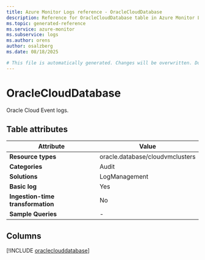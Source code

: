 ```yaml
---
title: Azure Monitor Logs reference - OracleCloudDatabase
description: Reference for OracleCloudDatabase table in Azure Monitor Logs.
ms.topic: generated-reference
ms.service: azure-monitor
ms.subservice: logs
ms.author: orens
author: osalzberg
ms.date: 08/18/2025

# This file is automatically generated. Changes will be overwritten. Do not change this file directly.
---
```


# OracleCloudDatabase

Oracle Cloud Event logs.


## Table attributes

|Attribute|Value|
|---|---|
|**Resource types**|oracle.database/cloudvmclusters|
|**Categories**|Audit|
|**Solutions**| LogManagement|
|**Basic log**|Yes|
|**Ingestion-time transformation**|No|
|**Sample Queries**|-|



## Columns
  
[!INCLUDE [oracleclouddatabase](~/reusable-content/ce-skilling/azure/includes/azure-monitor/reference/tables/oracleclouddatabase-include.md)]
